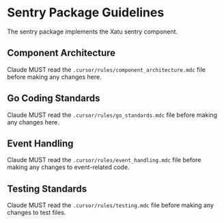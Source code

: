# Sentry Package Guidelines

The sentry package implements the Xatu sentry component.

## Component Architecture
Claude MUST read the `.cursor/rules/component_architecture.mdc` file before making any changes here.

## Go Coding Standards
Claude MUST read the `.cursor/rules/go_standards.mdc` file before making any changes here.

## Event Handling
Claude MUST read the `.cursor/rules/event_handling.mdc` file before making any changes to event-related code.

## Testing Standards
Claude MUST read the `.cursor/rules/testing.mdc` file before making any changes to test files.